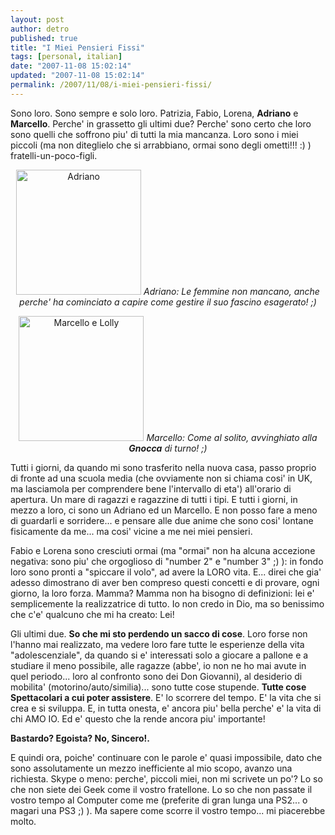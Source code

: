 ```yaml
---
layout: post
author: detro
published: true
title: "I Miei Pensieri Fissi"
tags: [personal, italian]
date: "2007-11-08 15:02:14"
updated: "2007-11-08 15:02:14"
permalink: /2007/11/08/i-miei-pensieri-fissi/
---
```


Sono loro. Sono sempre e solo loro.
Patrizia, Fabio, Lorena, <strong>Adriano</strong> e <strong>Marcello</strong>.
Perche' in grassetto gli ultimi due? Perche' sono certo che loro sono quelli che soffrono piu' di tutti la mia mancanza. Loro sono i miei piccoli (ma non diteglielo che si arrabbiano, ormai sono degli ometti!!! :) ) fratelli-un-poco-figli.

<div align="center">
<a href='http://www.detronizator.org/wp-content/uploads/2007/11/adriano.jpg' title='Adriano'><img src='http://www.detronizator.org/wp-content/uploads/2007/11/adriano.jpg' width="200" alt='Adriano' /></a>
<em>Adriano: Le femmine non mancano, anche perche' ha cominciato a capire come gestire il suo fascino esagerato! ;)</em>

<a href='http://www.detronizator.org/wp-content/uploads/2007/11/marcello-e-la-gnocca.JPG' title='Marcello e Lolly'><img src='http://www.detronizator.org/wp-content/uploads/2007/11/marcello-e-la-gnocca.JPG' width="200" alt='Marcello e Lolly' /></a>
<em>Marcello: Come al solito, avvinghiato alla <strong>Gnocca</strong> di turno! ;)</em>
</div>

Tutti i giorni, da quando mi sono trasferito nella nuova casa, passo proprio di fronte ad una scuola media (che ovviamente non si chiama cosi' in UK, ma lasciamola per comprendere bene l'intervallo di eta') all'orario di apertura. Un mare di ragazzi e ragazzine di tutti i tipi. E tutti i giorni, in mezzo a loro, ci sono un Adriano ed un Marcello. E non posso fare a meno di guardarli e sorridere... e pensare alle due anime che sono cosi' lontane fisicamente da me... ma cosi' vicine a me nei miei pensieri.

Fabio e Lorena sono cresciuti ormai (ma "ormai" non ha alcuna accezione negativa: sono piu' che orgoglioso di "number 2" e "number 3" ;) ): in fondo loro sono pronti a "spiccare il volo", ad avere la LORO vita. E... direi che gia' adesso dimostrano di aver ben compreso questi concetti e di provare, ogni giorno, la loro forza.
Mamma? Mamma non ha bisogno di definizioni: lei e' semplicemente la realizzatrice di tutto. Io non credo in Dio, ma so benissimo che c'e' qualcuno che mi ha creato: Lei!

Gli ultimi due. <strong>So che mi sto perdendo un sacco di cose</strong>. Loro forse non l'hanno mai realizzato, ma vedere loro fare tutte le esperienze della vita "adolescenziale", da quando si e' interessati solo a giocare a pallone e a studiare il meno possibile, alle ragazze (abbe', io non ne ho mai avute in quel periodo... loro al confronto sono dei Don Giovanni), al desiderio di mobilita' (motorino/auto/similia)... sono tutte cose stupende. <strong>Tutte cose Spettacolari a cui poter assistere</strong>.
E' lo scorrere del tempo. E' la vita che si crea e si sviluppa.
E, in tutta onesta, e' ancora piu' bella perche' e' la vita di chi AMO IO. Ed e' questo che la rende ancora piu' importante!

<strong>Bastardo? Egoista? No, Sincero!.</strong>

E quindi ora, poiche' continuare con le parole e' quasi impossibile, dato che sono assolutamente un mezzo inefficiente al mio scopo, avanzo una richiesta. Skype o meno: perche', piccoli miei, non mi scrivete un po'? Lo so che non siete dei Geek come il vostro fratellone. Lo so che non passate il vostro tempo al Computer come me (preferite di gran lunga una PS2... o magari una PS3 ;) ). Ma sapere come scorre il vostro tempo... mi piacerebbe molto.
